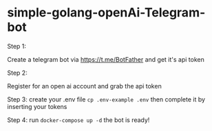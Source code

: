 # simple-golang-openAi-Telegram-bot

Step 1:

Create a telegram bot via https://t.me/BotFather and get it's api token

Step 2:

Register for an open ai account and grab the api token

Step 3: 
create your .env file `cp .env-example .env`  then complete it by inserting your tokens

Step 4:
run `docker-compose up -d` the bot is ready!
